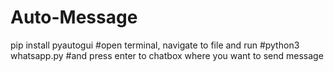 # Auto-Message
pip install pyautogui
#open terminal, navigate to file and run
#python3 whatsapp.py
#and press enter to chatbox where you want to send message
